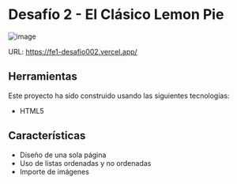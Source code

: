 # Desafío 2 - El Clásico Lemon Pie

![image](https://github.com/laurasmendozad/Front-End/assets/58611097/744c81a5-797b-473c-90da-8c9b2dc55f0e)

URL: https://fe1-desafio002.vercel.app/

## Herramientas

Este proyecto ha sido construido usando las siguientes tecnologías:

- HTML5

## Características

- Diseño de una sola página
- Uso de listas ordenadas y no ordenadas
- Importe de imágenes
